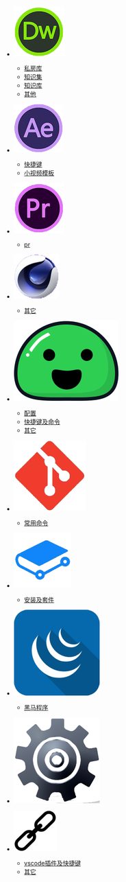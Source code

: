 - [![html](img\html.png ':size=30 html')](html\3d-html\3d-html.md)
    - [私房库](html\html-私房库.md)
    - [知识集](html\html-知识集.md)
    - [知识库](html\知识库.md)
    - [其他](html\html-其它.md)

- [![ae](img\ae.png ':size=30 html')](ae\3d-ae\3d-ae.md)
    - [快捷键](#/)
    - [小视频模板](ae\ae-小视频模板.html)

- [![pr](img\pr.png ':size=30 pr')](pr\3d-pr\3d-pr.md)
    - [pr](#/)

- [![c4d](img\c4d.png ':size=30 c4d')](c4d\3d-c4d\3d-c4d.md)
    - [其它](c4d\c4d-其它.md)

- [![docsify](img\docsify.svg ':size=30 docsify')](docsify\3d-docs\3d-docs.md)
    - [配置](docsify\other\docs-配置.md)
    - [快捷键及命令](docsify\docs-快捷键及命令.md)
    - [其它](docsify\other\docs-其它.md) 

- [![git](img\git.png ':size=30 git')](git\3d-git\3d-git.md)
    - [常用命令](git\git-常用命令.md)

- [![gitbook](img\gitbook.png ':size=30 gitbook')](gitbook\3d-gh\3d-gh.md)
    - [安装及套件](gitbook\gitbook-安装及套件.md)

- [![jquery](img\jquery.png ':size=30 jquery')](jquery\3d-jq\3d-jq.md)
    - [黑马程序](jquery\jq-黑马教程.md)

- [![other](img\other.png ':size=30 git')](other\3d-oth\3d-oth.md)

- ![link](img\link.png ':size=30 link')
    - [vscode插件及快捷键](link\vs_code插件及快捷键.md)
    - [其它](link\link-其它.md)



